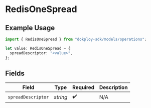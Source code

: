 # RedisOneSpread

## Example Usage

```typescript
import { RedisOneSpread } from "dokploy-sdk/models/operations";

let value: RedisOneSpread = {
  spreadDescriptor: "<value>",
};
```

## Fields

| Field              | Type               | Required           | Description        |
| ------------------ | ------------------ | ------------------ | ------------------ |
| `spreadDescriptor` | *string*           | :heavy_check_mark: | N/A                |
